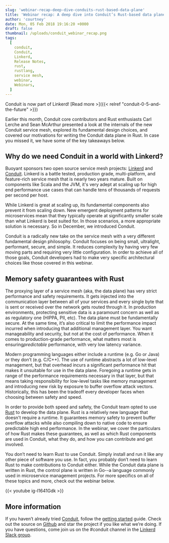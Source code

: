 ```yaml
---
slug: 'webinar-recap-deep-dive-conduits-rust-based-data-plane'
title: 'Webinar recap: A deep dive into Conduit’s Rust-based data plane'
author: 'courtney'
date: Mon, 05 Feb 2018 19:16:20 +0000
draft: false
thumbnail: /uploads/conduit_webinar_recap.png
tags:
  [
    conduit,
    Conduit,
    Linkerd,
    Release Notes,
    rust,
    rustlang,
    service mesh,
    webinar,
    Webinars,
  ]
---
```


Conduit is now part of Linkerd! [Read more >]({{< relref
"conduit-0-5-and-the-future" >}})

Earlier this month, Conduit core contributors and Rust enthusiasts Carl Lerche
and Sean McArthur presented a look at the internals of the new Conduit service
mesh, explored its fundamental design choices, and covered our motivations for
writing the Conduit data plane in Rust. In case you missed it, we have some of
the key takeaways below.

## Why do we need Conduit in a world with Linkerd?

Buoyant sponsors two open source service mesh
projects: [Linkerd](https://linkerd.io) and [Conduit](https://conduit.io).
Linkerd is a battle tested, production grade, multi-platform, and feature-rich
service mesh that is nearly two years mature. Built on components like Scala and
the JVM, it's very adept at scaling up for high end performance use cases that
can handle tens of thousands of requests per second per host.

While Linkerd is great at scaling up, its fundamental components also prevent it
from scaling down. New emergent deployment patterns for microservices mean that
they typically operate at significantly smaller scale than what Linkerd is best
suited for. In those scenarios, a more appropriate solution is necessary. So in
December, we introduced Conduit.

Conduit is a radically new take on the service mesh with a very different
fundamental design philosophy. Conduit focuses on being small, ultralight,
performant, secure, and simple. It reduces complexity by having very few moving
parts and requiring very little configuration. In order to achieve all of those
goals, Conduit developers had to make very specific architectural choices like
those covered in this webinar.

## Memory safety guarantees with Rust

The proxying layer of a service mesh (aka, the data plane) has very strict
performance and safety requirements. It gets injected into the communication
layer between all of your services and every single byte that is sent or
received over the network gets routed through it. In production environments,
protecting sensitive data is a paramount concern as well as as regulatory one
(HIPPA, PII, etc). The data plane must be fundamentally secure. At the same
time, it’s also critical to limit the performance impact incurred when
introducing that additional management layer. You want manageability and
security, but not at the cost of performance. When it comes to production-grade
performance, what matters most is ensuring*predictable* performance, with very
low latency variance.

Modern programming languages either include a runtime (e.g. Go or Java) or they
don’t (e.g. C/C++). The use of runtime abstracts a lot of low-level management,
but that overhead incurs a significant performance hit that makes it unsuitable
for use in the data plane. Foregoing a runtime gets in range of the performance
requirements necessary in that layer, but that means taking responsibility for
low-level tasks like memory management and introducing new risk by exposure to
buffer overflow attack vectors. Historically, this has been the tradeoff every
developer faces when choosing between safety and speed.

In order to provide both speed and safety, the Conduit team opted to use
[Rust](https://www.rust-lang.org/) to develop the data plane. Rust is a
relatively new language that doesn't require a runtime. It guarantees memory
safety to prevent buffer overflow attacks while also compiling down to native
code to ensure predictable high end performance. In the webinar, we cover the
particulars of how Rust makes these guarantees, as well as which Rust components
are used in Conduit, what they do, and how you can contribute and get involved.

You don’t need to learn Rust to use Conduit. Simply install and run it like any
other piece of software you use. In fact, you probably don’t need to learn Rust
to make contributions to Conduit either. While the Conduit data plane is written
in Rust, the control plane is written in Go--a language commonly used in
microservice management projects. For more specifics on all of these topics and
more, check out the webinar below.

{{< youtube ig-I1641Gdk >}}

## More information

If you haven’t already tried [Conduit](http://conduit.io), follow the [getting
started](https://conduit.io/getting-started/) guide. Check out the source on
[Github](https://github.com/runconduit/conduit) and star the project if you like
what we’re doing. If you have questions, come join us on the #conduit channel in
the [Linkerd Slack group](http://linkerd.slack.com).
